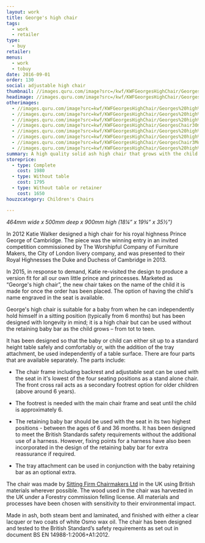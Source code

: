 ```yaml
---
layout: work
title: George's high chair
tags:
  - work
  - retailer
type:
  - buy
retailer:
menus:
  - work
  - tobuy
date: 2016-09-01
order: 130
social: adjustable high chair
thumbnail: //images.quru.com/image?src=/kwf/KWFGeorgesHighChair/Georges%20high%20chair%20cover.jpg&top=0.13125&bottom=0.92813&width=175&height=175&fill=auto
headimage: //images.quru.com/image?src=/kwf/KWFGeorgesHighChair/Georges%20high%20chair%20cover.jpg&top=0.13125&bottom=0.92813&right=0.9&fill=auto
otherimages:
  - //images.quru.com/image?src=kwf/KWFGeorgesHighChair/Georges%20high%20chair%20table.jpg&bottom=0.95313&top=0.07813
  - //images.quru.com/image?src=kwf/KWFGeorgesHighChair/Georges%20high%20chair%20from%206%20months.jpg&top=0.12812
  - //images.quru.com/image?src=kwf/KWFGeorgesHighChair/Georges%20high%20chair%20from%2036%20months.jpg&top=0.05625&bottom=0.94688
  - //images.quru.com/image?src=kwf/KWFGeorgesHighChair/GeorgesChair30months.jpg
  - //images.quru.com/image?src=kwf/KWFGeorgesHighChair/Georges%20high%20chair%20aged%205.jpg&top=0.05938
  - //images.quru.com/image?src=kwf/KWFGeorgesHighChair/Georges%20high%20chair%20aged%209.jpg&top=0.05625&bottom=0.94375
  - //images.quru.com/image?src=kwf/KWFGeorgesHighChair/GeorgesChair3Models.jpg&top=0.05&bottom=0.95
  - //images.quru.com/image?src=kwf/KWFGeorgesHighChair/Georges%20high%20chair%20Manual.pdf.d/page-00011.png&bottom=0.775&top=0.13125&left=0.10823
summary: A high quality solid ash high chair that grows with the child
storeprice: 
  - type: Complete
    cost: 1980
  - type: Without table
    cost: 1795
  - type: Without table or retainer
    cost: 1650
houzzcategory: Children's Chairs

---
```


_464mm wide x 500mm deep x 900mm high (18&frac14;&rdquo; x  19&frac34;&rdquo; x 35&frac12;&rdquo;)_  

In 2012 Katie Walker designed a high chair for his royal highness Prince George of Cambridge. The piece was the winning entry in an invited competition commissioned by The Worshipful Company of Furniture Makers, the City of London livery company, and was presented to their Royal Highnesses the Duke and Duchess of Cambridge in 2013.

In 2015, in response to demand, Katie re-visited the design to produce a version fit for all our own little prince and princesses. Marketed as “George's high chair”, the new chair takes on the name of the child it is made for once the order has been placed. The option of having the child's name engraved in the seat is available.

George's high chair is suitable for a baby from when he can independently hold himself in a sitting position (typically from 6 months) but has been designed with longevity in mind; it is a high chair but can be used without the retaining baby bar as the child grows – from tot to teen.

It has been designed so that the baby or child can either sit up to a standard height table safely and comfortably or, with the addition of the tray attachment, be used independently of a table surface.
There are four parts that are available separately. The parts include:

* The chair frame including backrest and adjustable seat can be used with the seat in it's lowest of the four seating positions as a stand alone chair. The front cross rail acts as a secondary footrest option for older children (above around 6 years).

* The footrest is needed with the main chair frame and seat until the child is approximately 6.

* The retaining baby bar should be used with the seat in its two highest positions - between the ages of 6 and 36 months. It has been designed to meet the British Standards safety requirements without the additional use of a harness. However, fixing points for a harness have also been incorporated in the design of the retaining baby bar for extra reassurance if required.

* The tray attachment can be used in conjunction with the baby retaining bar as an optional extra.

The chair was made by [Sitting Firm Chairmakers Ltd][132b6906] in the UK using British materials wherever possible. The wood used in the chair was harvested in the UK under a Forestry commission felling license. All materials and processes have been chosen with sensitivity to their environmental impact.

  [132b6906]: /retailers/sittingfirm.html "Sitting Firm"

Made in ash, both steam bent and laminated, and finished with either a clear lacquer or two coats of white Osmo wax oil. The chair has been designed and tested to the British Standard’s safety requirements as set out in document BS EN 14988-1:2006+A1:2012.
